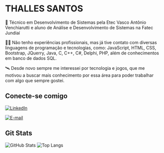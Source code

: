 # THALLES SANTOS 

💼 Técnico em Desenvolvimento de Sistemas pela Etec Vasco Antônio Venchiarutti e aluno de Análise e Desenvolvimento de Sistemas na Fatec Jundiaí 

👨‍🎓 Não tenho experiências profissionais, mas já tive contato com diversas linguagens de programação e tecnologias, como: JavaScript, HTML, CSS, Bootstrap, JQuerry, Java, C, C++, C#, Delphi, PHP, além de conhecimentos em banco de dados SQL.

🛰 Desde novo sempre me interessei por tecnologia e jogos, que me motivou a buscar mais conhecimento por essa área para poder trabalhar com algo que sempre gostei.

## Conecte-se comigo
[![LinkedIn](https://img.shields.io/badge/LinkedIn-0A66C2?style=for-the-badge&logo=linkedin&logoColor=white)](https://www.linkedin.com/in/thalles-santos/)

[![E-mail](https://img.shields.io/badge/-Email-000?style=for-the-badge&logo=microsoft-outlook&logoColor=E94D5F)](mailto:santosthalles@outlook.com)

## Git Stats
![GitHub Stats](https://github-readme-stats.vercel.app/api?username=Code-Thalles&theme=transparent&bg_color=000&border_color=30A3DC&show_icons=true&icon_color=30A3DC&title_color=E94D5F&text_color=FFF)
![Top Langs](https://github-readme-stats-git-masterrstaa-rickstaa.vercel.app/api/top-langs/?username=Code-Thalles&layout=compact&bg_color=000&border_color=30A3DC&title_color=E94D5F&text_color=FFF)